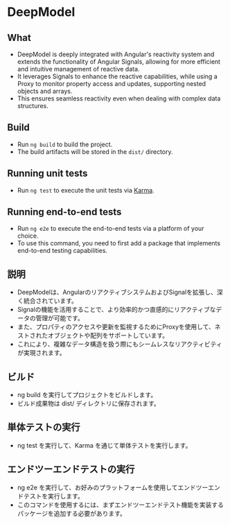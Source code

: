 # DeepModel

## What
- DeepModel is deeply integrated with Angular's reactivity system and extends the functionality of Angular Signals, allowing for more efficient and intuitive management of reactive data. 
- It leverages Signals to enhance the reactive capabilities, while using a Proxy to monitor property access and updates, supporting nested objects and arrays. 
- This ensures seamless reactivity even when dealing with complex data structures.

## Build
- Run `ng build` to build the project. 
- The build artifacts will be stored in the `dist/` directory.

## Running unit tests
- Run `ng test` to execute the unit tests via [Karma](https://karma-runner.github.io).

## Running end-to-end tests
- Run `ng e2e` to execute the end-to-end tests via a platform of your choice. 
- To use this command, you need to first add a package that implements end-to-end testing capabilities.

## 説明
- DeepModelは、AngularのリアクティブシステムおよびSignalを拡張し、深く統合されています。
- Signalの機能を活用することで、より効率的かつ直感的にリアクティブなデータの管理が可能です。
- また、プロパティのアクセスや更新を監視するためにProxyを使用して、ネストされたオブジェクトや配列をサポートしています。
- これにより、複雑なデータ構造を扱う際にもシームレスなリアクティビティが実現されます。

## ビルド
- ng build を実行してプロジェクトをビルドします。
- ビルド成果物は dist/ ディレクトリに保存されます。

## 単体テストの実行
- ng test を実行して、Karma を通じて単体テストを実行します。

## エンドツーエンドテストの実行
- ng e2e を実行して、お好みのプラットフォームを使用してエンドツーエンドテストを実行します。
- このコマンドを使用するには、まずエンドツーエンドテスト機能を実装するパッケージを追加する必要があります。


